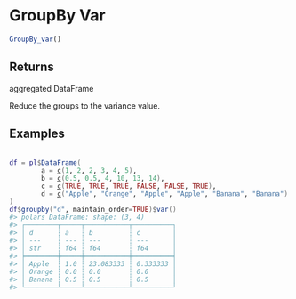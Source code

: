 # GroupBy Var

```r
GroupBy_var()
```

## Returns

aggregated DataFrame

Reduce the groups to the variance value.

## Examples

<pre class='r-example'> <code> <span class='r-in'><span></span></span>
<span class='r-in'><span><span class='va'>df</span> <span class='op'>=</span> <span class='va'>pl</span><span class='op'>$</span><span class='fu'>DataFrame</span><span class='op'>(</span></span></span>
<span class='r-in'><span>        a <span class='op'>=</span> <span class='fu'><a href='https://rdrr.io/r/base/c.html'>c</a></span><span class='op'>(</span><span class='fl'>1</span>, <span class='fl'>2</span>, <span class='fl'>2</span>, <span class='fl'>3</span>, <span class='fl'>4</span>, <span class='fl'>5</span><span class='op'>)</span>,</span></span>
<span class='r-in'><span>        b <span class='op'>=</span> <span class='fu'><a href='https://rdrr.io/r/base/c.html'>c</a></span><span class='op'>(</span><span class='fl'>0.5</span>, <span class='fl'>0.5</span>, <span class='fl'>4</span>, <span class='fl'>10</span>, <span class='fl'>13</span>, <span class='fl'>14</span><span class='op'>)</span>,</span></span>
<span class='r-in'><span>        c <span class='op'>=</span> <span class='fu'><a href='https://rdrr.io/r/base/c.html'>c</a></span><span class='op'>(</span><span class='cn'>TRUE</span>, <span class='cn'>TRUE</span>, <span class='cn'>TRUE</span>, <span class='cn'>FALSE</span>, <span class='cn'>FALSE</span>, <span class='cn'>TRUE</span><span class='op'>)</span>,</span></span>
<span class='r-in'><span>        d <span class='op'>=</span> <span class='fu'><a href='https://rdrr.io/r/base/c.html'>c</a></span><span class='op'>(</span><span class='st'>"Apple"</span>, <span class='st'>"Orange"</span>, <span class='st'>"Apple"</span>, <span class='st'>"Apple"</span>, <span class='st'>"Banana"</span>, <span class='st'>"Banana"</span><span class='op'>)</span></span></span>
<span class='r-in'><span><span class='op'>)</span></span></span>
<span class='r-in'><span><span class='va'>df</span><span class='op'>$</span><span class='fu'>groupby</span><span class='op'>(</span><span class='st'>"d"</span>, maintain_order<span class='op'>=</span><span class='cn'>TRUE</span><span class='op'>)</span><span class='op'>$</span><span class='fu'>var</span><span class='op'>(</span><span class='op'>)</span></span></span>
<span class='r-out co'><span class='r-pr'>#&gt;</span> polars DataFrame: shape: (3, 4)</span>
<span class='r-out co'><span class='r-pr'>#&gt;</span> ┌────────┬─────┬───────────┬──────────┐</span>
<span class='r-out co'><span class='r-pr'>#&gt;</span> │ d      ┆ a   ┆ b         ┆ c        │</span>
<span class='r-out co'><span class='r-pr'>#&gt;</span> │ ---    ┆ --- ┆ ---       ┆ ---      │</span>
<span class='r-out co'><span class='r-pr'>#&gt;</span> │ str    ┆ f64 ┆ f64       ┆ f64      │</span>
<span class='r-out co'><span class='r-pr'>#&gt;</span> ╞════════╪═════╪═══════════╪══════════╡</span>
<span class='r-out co'><span class='r-pr'>#&gt;</span> │ Apple  ┆ 1.0 ┆ 23.083333 ┆ 0.333333 │</span>
<span class='r-out co'><span class='r-pr'>#&gt;</span> │ Orange ┆ 0.0 ┆ 0.0       ┆ 0.0      │</span>
<span class='r-out co'><span class='r-pr'>#&gt;</span> │ Banana ┆ 0.5 ┆ 0.5       ┆ 0.5      │</span>
<span class='r-out co'><span class='r-pr'>#&gt;</span> └────────┴─────┴───────────┴──────────┘</span>
 </code></pre>
